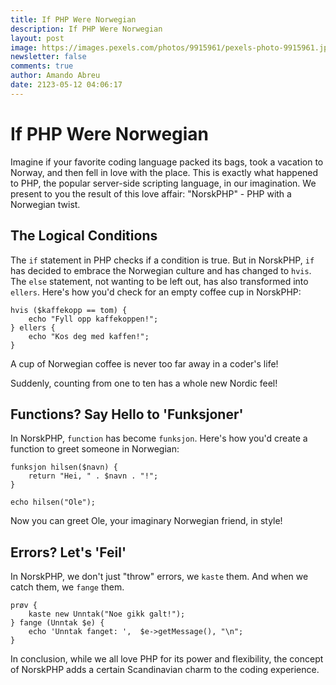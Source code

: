 ```yaml
---
title: If PHP Were Norwegian
description: If PHP Were Norwegian
layout: post
image: https://images.pexels.com/photos/9915961/pexels-photo-9915961.jpeg?auto=compress&cs=tinysrgb&w=1260&h=750&dpr=2
newsletter: false
comments: true
author: Amando Abreu
date: 2123-05-12 04:06:17
---
```

# If PHP Were Norwegian

Imagine if your favorite coding language packed its bags, took a vacation to Norway, and then fell in love with the place. This is exactly what happened to PHP, the popular server-side scripting language, in our imagination. We present to you the result of this love affair: "NorskPHP" - PHP with a Norwegian twist.

## The Logical Conditions

The `if` statement in PHP checks if a condition is true. But in NorskPHP, `if` has decided to embrace the Norwegian culture and has changed to `hvis`. The `else` statement, not wanting to be left out, has also transformed into `ellers`. Here's how you'd check for an empty coffee cup in NorskPHP:

```norskphp
hvis ($kaffekopp == tom) {
    echo "Fyll opp kaffekoppen!";
} ellers {
    echo "Kos deg med kaffen!";
}
```

A cup of Norwegian coffee is never too far away in a coder's life!

Suddenly, counting from one to ten has a whole new Nordic feel!

## Functions? Say Hello to 'Funksjoner'

In NorskPHP, `function` has become `funksjon`. Here's how you'd create a function to greet someone in Norwegian:

```norskphp
funksjon hilsen($navn) {
    return "Hei, " . $navn . "!";
}

echo hilsen("Ole");
```

Now you can greet Ole, your imaginary Norwegian friend, in style!

## Errors? Let's 'Feil'

In NorskPHP, we don't just "throw" errors, we `kaste` them. And when we catch them, we `fange` them.

```norskphp
prøv {
    kaste new Unntak("Noe gikk galt!");
} fange (Unntak $e) {
    echo 'Unntak fanget: ',  $e->getMessage(), "\n";
}
```


In conclusion, while we all love PHP for its power and flexibility, the concept of NorskPHP adds a certain Scandinavian charm to the coding experience. 